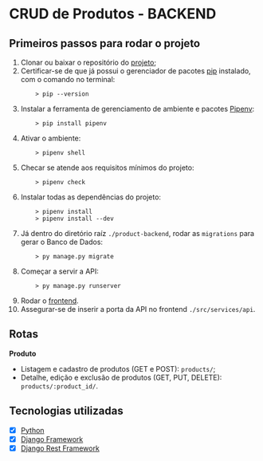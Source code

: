 # CRUD de Produtos - BACKEND

## Primeiros passos para rodar o projeto
1. Clonar ou baixar o repositório do [projeto](https://github.com/Oxyps/product-backend);
1. Certificar-se de que já possui o gerenciador de pacotes [pip](https://pip.pypa.io/en/stable/installing/) instalado, com o comando no terminal:
	``` shell
		> pip --version
	```
1. Instalar a ferramenta de gerenciamento de ambiente e pacotes [Pipenv](https://pypi.org/project/pipenv/):
	``` shell
		> pip install pipenv
	```
1. Ativar o ambiente:
	``` shell
		> pipenv shell
	```
1. Checar se atende aos requisitos mínimos do projeto:
	``` shell
		> pipenv check
	```
1. Instalar todas as dependências do projeto:
	``` shell
		> pipenv install
		> pipenv install --dev
	```
1. Já dentro do diretório raíz `./product-backend`, rodar as `migrations` para gerar o Banco de Dados:
	``` shell
		> py manage.py migrate
	```
1. Começar a servir a API:
	``` shell
		> py manage.py runserver
	```
1. Rodar o [frontend](https://github.com/Oxyps/product-frontend).
1. Assegurar-se de inserir a porta da API no frontend `./src/services/api`.

## Rotas

**Produto**
* Listagem e cadastro de produtos (GET e POST): `products/`;
* Detalhe, edição e exclusão de produtos (GET, PUT, DELETE): `products/:product_id/`.

## Tecnologias utilizadas
- [x] [Python](https://docs.python.org/3/)
- [x] [Django Framework](https://docs.djangoproject.com/en/3.1/)
- [x] [Django Rest Framework](https://www.django-rest-framework.org)